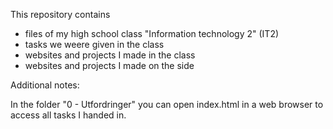 This repository contains 

  - files of my high school class "Information technology 2" (IT2)
  - tasks we weere given in the class
  - websites and projects I made in the class
  - websites and projects I made on the side

Additional notes:

In the folder "0 - Utfordringer" 
you can open index.html in a
web browser to access all 
tasks I handed in.
